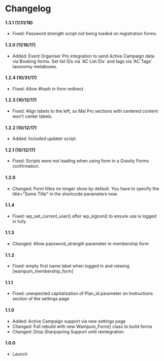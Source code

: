 # Changelog

#### 1.3.1 (1/31/18)
* Fixed: Password strength script not being loaded on registration forms.

#### 1.3.0 (11/16/17)
* Added: Event Organiser Pro integration to send Active Campaign data via Booking forms. Set list IDs via 'AC List IDs' and tags via 'AC Tags' taxonomy metaboxes.

#### 1.2.4 (10/31/17)
* Fixed: Allow #hash in form redirect.

#### 1.2.3 (10/12/17)
* Fixed: Align labels to the left, so Mai Pro sections with centered content won't center labels.

#### 1.2.2 (10/12/17)
* Added: Included updater script.

#### 1.2.1 (10/12/17)
* Fixed: Scripts were not loading when using form in a Gravity Forms confirmation.

#### 1.2.0
* Changed: Form titles no longer show by default. You have to specify the title="Some Title" in the shortcode parameters now.

#### 1.1.4
* Fixed: wp_set_current_user() after wp_signon() to ensure use is logged in fully

#### 1.1.3
* Changed: Allow password_strength parameter in membership form

#### 1.1.2
* Fixed: empty first name label when logged in and viewing [wampum_membership_form]

#### 1.1.1
* Fixed: unexpected capitalization of Plan_id parameter on Instructions section of the settings page

#### 1.1.0
* Added: Active Campaign support via new settings page
* Changed: Full rebuild with new Wampum_Form() class to build forms
* Changed: Drop Sharpspring Support until reintegration

#### 1.0.0
* Launch
